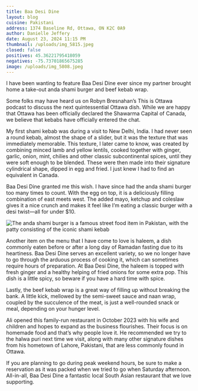 ```yaml
---
title: Baa Desi Dine
layout: blog
cuisine: Pakistani
address: 1374 Baseline Rd, Ottawa, ON K2C 0A9
author: Danielle Jeffery
date: August 23, 2024 11:15 PM
thumbnail: /uploads/img_5815.jpeg
closed: false
positives: 45.36221795418059
negatives: -75.73701865675285
image: /uploads/img_5808.jpeg
---
```

I have been wanting to feature Baa Desi Dine ever since my partner brought home a take-out anda shami burger and beef kebab wrap. 

Some folks may have heard us on Robyn Bresnahan’s This is Ottawa podcast to discuss the next quintessential Ottawa dish. While we are happy that Ottawa has been officially declared the Shawarma Capital of Canada, we believe that kebabs have officially entered the chat. 

My first shami kebab was during a visit to New Delhi, India. I had never seen a round kebab, almost the shape of a slider, but it was the texture that was immediately memorable. This texture, I later came to know, was created by combining minced lamb and yellow lentils, cooked together with ginger, garlic, onion, mint, chilies and other classic subcontinental spices, until they were soft enough to be blended. These were then made into their signature cylindrical shape, dipped in egg and fried. I just knew I had to find an equivalent in Canada.  

Baa Desi Dine granted me this wish. I have since had the anda shami burger too many times to count. With the egg on top, it is a deliciously filling combination of east meets west. The added mayo, ketchup and coleslaw gives it a nice crunch and makes it feel like I’m eating a classic burger with a desi twist—all for under $10.  

![The anda shami burger is a famous street food item in Pakistan, with the patty consisting of the iconic shami kebab](/uploads/img_5815.jpeg "Baa Desi Dine anda shami burger")

Another item on the menu that I have come to love is haleem, a dish commonly eaten before or after a long day of Ramadan fasting due to its heartiness. Baa Desi Dine serves an excellent variety, so we no longer have to go through the arduous process of cooking it, which can sometimes require hours of preparation. At Baa Desi Dine, the haleem is topped with fresh ginger and a healthy helping of fried onions for some extra pop. This dish is a little spicy, so beware if you have a hard time with spice. 

Lastly, the beef kebab wrap is a great way of filling up without breaking the bank. A little kick, mellowed by the semi-sweet sauce and naan wrap, coupled by the succulence of the meat, is just a well-rounded snack or meal, depending on your hunger level. 

Ali opened this family-run restaurant in October 2023 with his wife and children and hopes to expand as the business flourishes. Their focus is on homemade food and that’s why people love it.  He recommended we try to the halwa puri next time we visit, along with many other signature dishes from his hometown of Lahore, Pakistani, that are less commonly found in Ottawa. 

If you are planning to go during peak weekend hours, be sure to make a reservation as it was packed when we tried to go when Saturday afternoon. All-in-all, Baa Desi Dine a fantastic local South Asian restaurant that we love supporting.